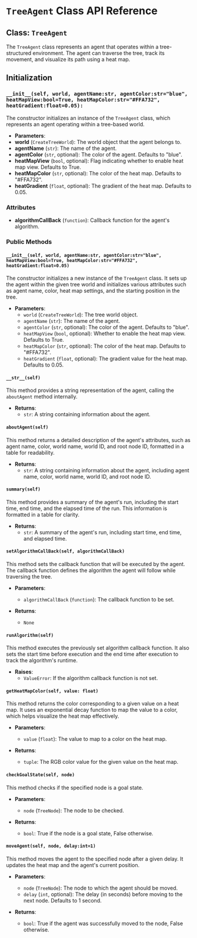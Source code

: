 # `TreeAgent` Class API Reference

## Class: `TreeAgent`
The `TreeAgent` class represents an agent that operates within a tree-structured environment. The agent can traverse the tree, track its movement, and visualize its path using a heat map.


## Initialization

### `__init__(self, world, agentName:str, agentColor:str="blue", heatMapView:bool=True, heatMapColor:str="#FFA732", heatGradient:float=0.05):`

The constructor initializes an instance of the `TreeAgent` class, which represents an agent operating within a tree-based world.

- **Parameters**:
- **world** (`CreateTreeWorld`): The world object that the agent belongs to.
- **agentName** (`str`): The name of the agent.
- **agentColor** (`str`, optional): The color of the agent. Defaults to "blue".
- **heatMapView** (`bool`, optional): Flag indicating whether to enable heat map view. Defaults to True.
- **heatMapColor** (`str`, optional): The color of the heat map. Defaults to "#FFA732".
- **heatGradient** (`float`, optional): The gradient of the heat map. Defaults to 0.05.

### Attributes
- **algorithmCallBack** (`function`): Callback function for the agent's algorithm.

### Public Methods

#### `__init__(self, world, agentName:str, agentColor:str="blue", heatMapView:bool=True, heatMapColor:str="#FFA732", heatGradient:float=0.05)`
The constructor initializes a new instance of the `TreeAgent` class. It sets up the agent within the given tree world and initializes various attributes such as agent name, color, heat map settings, and the starting position in the tree.


- **Parameters**:
  - `world` (`CreateTreeWorld`): The tree world object.
  - `agentName` (`str`): The name of the agent.
  - `agentColor` (`str`, optional): The color of the agent. Defaults to "blue".
  - `heatMapView` (`bool`, optional): Whether to enable the heat map view. Defaults to True.
  - `heatMapColor` (`str`, optional): The color of the heat map. Defaults to "#FFA732".
  - `heatGradient` (`float`, optional): The gradient value for the heat map. Defaults to 0.05.

#### `__str__(self)`
This method provides a string representation of the agent, calling the `aboutAgent` method internally.

- **Returns**: 
  - `str`: A string containing information about the agent.

#### `aboutAgent(self)`
This method returns a detailed description of the agent's attributes, such as agent name, color, world name, world ID, and root node ID, formatted in a table for readability.

- **Returns**:
  - `str`: A string containing information about the agent, including agent name, color, world name, world ID, and root node ID.

#### `summary(self)`
This method provides a summary of the agent's run, including the start time, end time, and the elapsed time of the run. This information is formatted in a table for clarity.

- **Returns**:
  - `str`: A summary of the agent's run, including start time, end time, and elapsed time.

#### `setAlgorithmCallBack(self, algorithmCallBack)`
This method sets the callback function that will be executed by the agent. The callback function defines the algorithm the agent will follow while traversing the tree.

- **Parameters**:
  - `algorithmCallBack` (`function`): The callback function to be set.

- **Returns**:
  - `None`

#### `runAlgorithm(self)`
This method executes the previously set algorithm callback function. It also sets the start time before execution and the end time after execution to track the algorithm's runtime.

- **Raises**:
  - `ValueError`: If the algorithm callback function is not set.

#### `getHeatMapColor(self, value: float)`
This method returns the color corresponding to a given value on a heat map. It uses an exponential decay function to map the value to a color, which helps visualize the heat map effectively.

- **Parameters**:
  - `value` (`float`): The value to map to a color on the heat map.

- **Returns**:
  - `tuple`: The RGB color value for the given value on the heat map.

#### `checkGoalState(self, node)`
This method checks if the specified node is a goal state.

- **Parameters**:
  - `node` (`TreeNode`): The node to be checked.

- **Returns**:
  - `bool`: True if the node is a goal state, False otherwise.

#### `moveAgent(self, node, delay:int=1)`
This method moves the agent to the specified node after a given delay. It updates the heat map and the agent's current position.

- **Parameters**:
  - `node` (`TreeNode`): The node to which the agent should be moved.
  - `delay` (`int`, optional): The delay (in seconds) before moving to the next node. Defaults to 1 second.

- **Returns**:
  - `bool`: True if the agent was successfully moved to the node, False otherwise.
